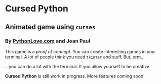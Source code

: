# Cursed Python
## Animated game using `curses`
### By [PythonLove.com](http://pythonlove.com) and Jean Paul

This game is a _proof of concept_. You can create interesting games in your terminal. A lot of people think you need `tkinter` and stuff. But, erm...

...you can do a lot with the terminal. If you allow yourself to be creative.

**Cursed Python** is still work in progress. More features coming soon!